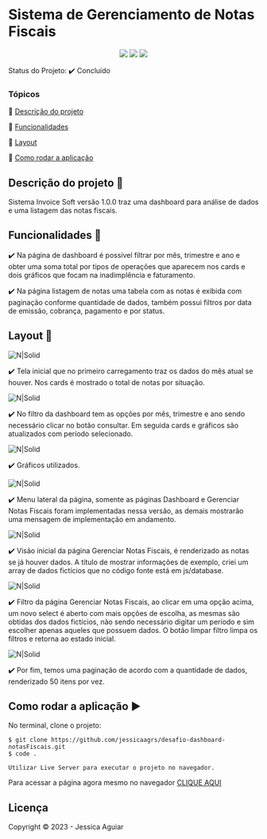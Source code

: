<h1>Sistema de Gerenciamento de Notas Fiscais</h1> 

<p align="center">
  <img src="https://uploaddeimagens.com.br/images/004/413/679/full/javacript.png?1680281578"/> 
  <img src="https://uploaddeimagens.com.br/images/004/525/525/full/bootstrap.png?1688056332"/>
  <img src="https://uploaddeimagens.com.br/images/004/741/159/original/jquery-original-wordmark-svg_%281%29.png?1708093912"/>
</p>

Status do Projeto: :heavy_check_mark: <!-- > :heavy_check_mark:--> Concluído <!-- > :warning:-->

### Tópicos 

:small_blue_diamond: [Descrição do projeto](#descrição-do-projeto-pencil)

:small_blue_diamond: [Funcionalidades](#funcionalidades-wrench)

:small_blue_diamond: [Layout](#layout-dash)

<!-- :small_blue_diamond: [Pré-requisitos](#pré-requisitos) -->

:small_blue_diamond: [Como rodar a aplicação](#como-rodar-a-aplicação-arrow_forward)

<!-- :small_blue_diamond: [Dependencias e libs utilizadas](#dependencias-e-libs-utilizadas-books) -->

## Descrição do projeto :pencil:

<p align="justify">
  Sistema Invoice Soft versão 1.0.0 traz uma dashboard para análise de dados e uma listagem das notas fiscais. 
</p>

## Funcionalidades :wrench:

:heavy_check_mark: Na página de dashboard é possível filtrar por mês, trimestre e ano e obter uma soma total por tipos de operações que aparecem nos cards e dois gráficos que focam na inadimplência e faturamento.

:heavy_check_mark: Na página listagem de notas uma tabela com as notas é exibida com paginação conforme quantidade de dados, também possui filtros por data de emissão, cobrança, pagamento e por status.



## Layout :dash:


![N|Solid](https://uploaddeimagens.com.br/images/004/741/171/full/Screenshot_1.png?1708094419)


:heavy_check_mark: Tela inicial que no primeiro carregamento traz os dados do mês atual  se houver. Nos cards é mostrado o total de notas por situação.


![N|Solid](https://uploaddeimagens.com.br/images/004/741/173/full/Screenshot_6.png?1708094546)


:heavy_check_mark: No filtro da dashboard tem as opções por mês, trimestre e ano sendo necessário clicar no botão consultar. Em seguida cards e gráficos são atualizados com período selecionado.


![N|Solid](https://uploaddeimagens.com.br/images/004/741/179/full/Screenshot_2.png?1708094671)


:heavy_check_mark: Gráficos utilizados.


![N|Solid](https://uploaddeimagens.com.br/images/004/741/182/full/Screenshot_3.png?1708094727)


:heavy_check_mark: Menu lateral da página, somente as páginas Dashboard e Gerenciar Notas Fiscais foram implementadas nessa versão, as demais mostrarão uma mensagem de implementação em andamento.


![N|Solid](https://uploaddeimagens.com.br/images/004/741/187/full/Screenshot_4.png?1708094849)


:heavy_check_mark: Visão inicial da página Gerenciar Notas Fiscais, é renderizado as notas se já houver dados. A título de mostrar informações de exemplo, criei um array de dados fictícios que no código fonte está em js/database.


![N|Solid](https://uploaddeimagens.com.br/images/004/741/190/full/Screenshot_7.png?1708095015)


:heavy_check_mark: Filtro da página Gerenciar Notas Fiscais, ao clicar em uma opção acima, um novo select é aberto com mais opções de escolha, as mesmas são obtidas dos dados fictícios, não sendo necessário digitar um período e sim escolher apenas aqueles que possuem dados. O botão limpar filtro limpa os filtros e retorna ao estado inicial.


![N|Solid](https://uploaddeimagens.com.br/images/004/741/199/original/Screenshot_5.png?1708095324)


:heavy_check_mark: Por fim, temos uma paginação de acordo com a quantidade de dados, renderizado 50 itens por vez.


<!-- ## Pré-requisitos

:warning: [Node](https://nodejs.org/en/download/)

...

Liste todas as dependencias e libs que o usuário deve ter instalado na máquina antes de rodar a aplicação  -->

## Como rodar a aplicação :arrow_forward:

No terminal, clone o projeto: 

```
$ git clone https://github.com/jessicaagrs/desafio-dashboard-notasFiscais.git
$ code .

Utilizar Live Server para executar o projeto no navegador.

```

Para acessar a página agora mesmo no navegador [CLIQUE AQUI](https://desafio-dashboard-notas-fiscais.vercel.app/)
<!-- ## Como rodar os testes

Coloque um passo a passo para executar os testes

```
$ npm test, rspec, etc 
```

## Casos de Uso

Explique com mais detalhes como a sua aplicação poderia ser utilizada. O uso de **gifs** aqui seria bem interessante. 

Exemplo: Caso a sua aplicação tenha alguma funcionalidade de login apresente neste tópico os dados necessários para acessá-la.

## JSON :floppy_disk:

### Usuários: 

|name|email|password|token|avatar|
| -------- |-------- |-------- |-------- |-------- |
|Lais Lima|laislima98@hotmail.com|lais123|true|https://encrypted-tbn0.gstatic.com/images?q=tbn%3AANd9GcS9-U_HbQAipum9lWln3APcBIwng7T46hdBA42EJv8Hf6Z4fDT3&usqp=CAU|

... 

Se quiser, coloque uma amostra do banco de dados 

## Iniciando/Configurando banco de dados

Se for necessário configurar algo antes de iniciar o banco de dados insira os comandos a serem executados  -->

<!-- ## Dependencias e libs utilizadas :books:

- [JSPDF](https://artskydj.github.io/jsPDF/docs/jsPDF.html) -->

<!-- ## Resolvendo Problemas :exclamation:

Em [issues]() foram abertos alguns problemas gerados durante o desenvolvimento desse projeto e como foram resolvidos.  -->

<!-- ## Tarefas em aberto

Se for o caso, liste tarefas/funcionalidades que ainda precisam ser implementadas na sua aplicação

:memo: Tarefa 1 

:memo: Tarefa 2 

:memo: Tarefa 3  -->

## Licença 

Copyright :copyright: 2023 - Jessica Aguiar
